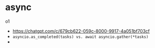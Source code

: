 

# async

o1
- https://chatgpt.com/c/679cb622-059c-8000-9917-4a051bf703cf
- `asyncio.as_completed(tasks) vs. await asyncio.gather(*tasks)`
- 